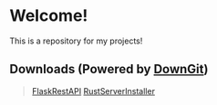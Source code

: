# Welcome!
This is a repository for my projects! 
## Downloads (Powered by [DownGit](https://downgit.github.io/#/home))
> [FlaskRestAPI](https://downgit.github.io/#/home?url=https://github.com/New-UCCS/dev-nolant/tree/main/FlaskRestApi)
> [RustServerInstaller](https://downgit.github.io/#/home?url=https://github.com/New-UCCS/dev-nolant/tree/main/one-click-install-RustDedicatedServer-main)
